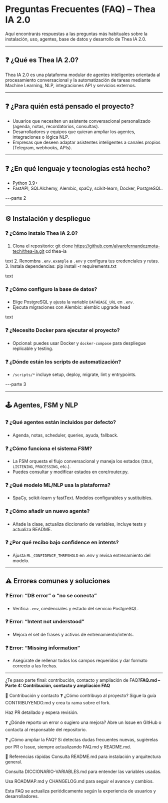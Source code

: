 # Preguntas Frecuentes (FAQ) – Thea IA 2.0

Aquí encontrarás respuestas a las preguntas más habituales sobre la instalación, uso, agentes, base de datos y desarrollo de Thea IA 2.0.

---

## ❓ ¿Qué es Thea IA 2.0?

Thea IA 2.0 es una plataforma modular de agentes inteligentes orientada al procesamiento conversacional y la automatización de tareas mediante Machine Learning, NLP, integraciones API y servicios externos.

---

## ❓ ¿Para quién está pensado el proyecto?

- Usuarios que necesiten un asistente conversacional personalizado (agenda, notas, recordatorios, consultas).
- Desarrolladores y equipos que quieran ampliar los agentes, integraciones o lógica NLP.
- Empresas que deseen adaptar asistentes inteligentes a canales propios (Telegram, webhooks, APIs).

---

## ❓ ¿En qué lenguaje y tecnologías está hecho?

- Python 3.9+
- FastAPI, SQLAlchemy, Alembic, spaCy, scikit-learn, Docker, PostgreSQL.

---parte 2

---

## ⚙️ Instalación y despliegue

### ❓ ¿Cómo instalo Thea IA 2.0?

1. Clona el repositorio:
git clone https://github.com/alvarofernandezmota-tech/thea-ia.git
cd thea-ia

text
2. Renombra `.env.example` a `.env` y configura tus credenciales y rutas.
3. Instala dependencias:
pip install -r requirements.txt

text

### ❓ ¿Cómo configuro la base de datos?
- Elige PostgreSQL y ajusta la variable `DATABASE_URL` en `.env`.
- Ejecuta migraciones con Alembic:
alembic upgrade head

text

### ❓ ¿Necesito Docker para ejecutar el proyecto?
- Opcional: puedes usar Docker y `docker-compose` para despliegue replicable y testing.

### ❓ ¿Dónde están los scripts de automatización?
- `/scripts/*` incluye setup, deploy, migrate, lint y entrypoints.

---parte 3

---

## 🕹️ Agentes, FSM y NLP

### ❓ ¿Qué agentes están incluidos por defecto?
- Agenda, notas, scheduler, queries, ayuda, fallback.

### ❓ ¿Cómo funciona el sistema FSM?
- La FSM orquesta el flujo conversacional y maneja los estados (`IDLE`, `LISTENING`, `PROCESSING`, etc.).
- Puedes consultar y modificar estados en core/router.py.

### ❓ ¿Qué modelo ML/NLP usa la plataforma?
- SpaCy, scikit-learn y fastText. Modelos configurables y sustituibles.

### ❓ ¿Cómo añadir un nuevo agente?
- Añade la clase, actualiza diccionario de variables, incluye tests y actualiza README.

### ❓ ¿Por qué recibo bajo confidence en intents?
- Ajusta `ML_CONFIDENCE_THRESHOLD` en .env y revisa entrenamiento del modelo.

---

## ⚠️ Errores comunes y soluciones

### ❓ Error: “DB error” o “no se conecta”
- Verifica `.env`, credenciales y estado del servicio PostgreSQL.

### ❓ Error: “Intent not understood”
- Mejora el set de frases y activos de entrenamiento/intents.

### ❓ Error: “Missing information”
- Asegúrate de rellenar todos los campos requeridos y dar formato correcto a las fechas.

---

¿Te paso parte final: contribución, contacto y ampliación de FAQ?**FAQ.md – Parte 4: Contribución, contacto y ampliación FAQ**

🤝 Contribución y contacto
❓ ¿Cómo contribuyo al proyecto?
Sigue la guía CONTRIBUYENDO.md y crea tu rama sobre el fork.

Haz PR detallado y espera revisión.

❓ ¿Dónde reporto un error o sugiero una mejora?
Abre un Issue en GitHub o contacta al responsable del repositorio.

❓ ¿Cómo ampliar la FAQ?
Si detectas dudas frecuentes nuevas, sugiérelas por PR o Issue, siempre actualizando FAQ.md y README.md.

🚩 Referencias rápidas
Consulta README.md para instalación y arquitectura general.

Consulta DICCIONARIO-VARIABLES.md para entender las variables usadas.

Usa ROADMAP.md y CHANGELOG.md para seguir el avance y cambios.

Esta FAQ se actualiza periódicamente según la experiencia de usuarios y desarrolladores.